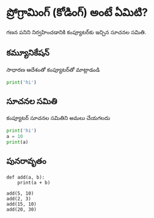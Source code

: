 # ప్రోగ్రామింగ్ (కోడింగ్) అంటే ఏమిటి?

గణన పనిని నిర్వహించడానికి కంప్యూటర్‌కు ఇచ్చిన సూచనల సమితి.

## కమ్యూనికేషన్

సాధారణ ఆదేశంతో కంప్యూటర్‌తో మాట్లాడండి

```py
print('hi')
```

## సూచనల సమితి

కంప్యూటర్ సూచనల సమితిని అమలు చేయగలదు

```py
print('hi')
a = 10
print(a)
```

## పునరావృతం

```
def add(a, b):
	print(a + b)

add(5, 10)
add(2, 3)
add(15, 10)
add(20, 30)
```

